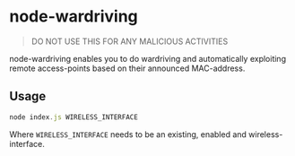 # node-wardriving

> DO NOT USE THIS FOR ANY MALICIOUS ACTIVITIES

node-wardriving enables you to do wardriving and automatically exploiting remote access-points based on their announced MAC-address.

## Usage
```javascript
node index.js WIRELESS_INTERFACE
```
Where `WIRELESS_INTERFACE` needs to be an existing, enabled and wireless-interface.
